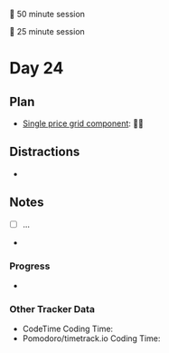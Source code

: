 🍒 50 minute session

🍅 25 minute session

# Day 24

## Plan

-   [Single price grid component](https://www.frontendmentor.io/challenges/single-price-grid-component-5ce41129d0ff452fec5abbbc): 🍒🍒

## Distractions

-

## Notes

-   [ ] ...

-

### Progress

-

### Other Tracker Data

-   CodeTime Coding Time:
-   Pomodoro/timetrack.io Coding Time:
